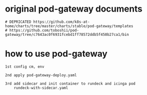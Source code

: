 

# original pod-gateway documents
    # DEPRICATED https://github.com/k8s-at-home/charts/tree/master/charts/stable/pod-gateway/templates
    # https://github.com/toboshii/pod-gateway/tree/c7643ac0f6931fcebd1ff78572ddb5f450b27ca1/bin

# how to use pod-gateway
    1st config cm, env
    
    2nd apply pod-gateway-deploy.yaml

    3rd add sidecar and init container to rundeck and icinga pod        
        rundeck-with-sidecar.yaml




